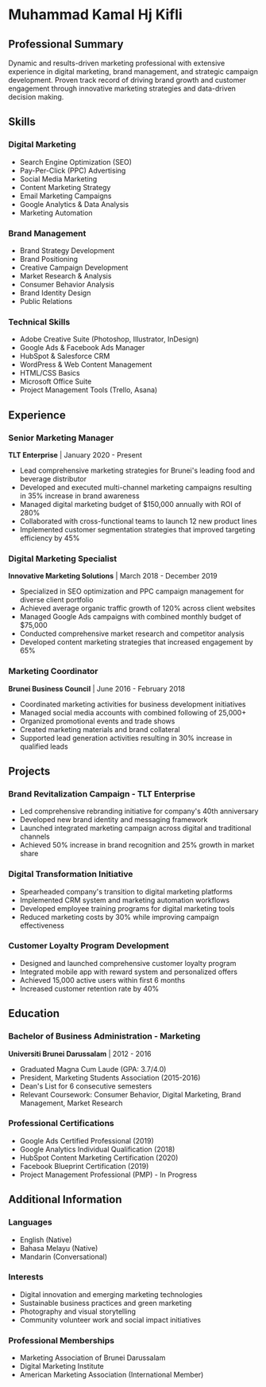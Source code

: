 # Muhammad Kamal Hj Kifli

## Professional Summary
Dynamic and results-driven marketing professional with extensive experience in digital marketing, brand management, and strategic campaign development. Proven track record of driving brand growth and customer engagement through innovative marketing strategies and data-driven decision making.

## Skills

### Digital Marketing
- Search Engine Optimization (SEO)
- Pay-Per-Click (PPC) Advertising
- Social Media Marketing
- Content Marketing Strategy
- Email Marketing Campaigns
- Google Analytics & Data Analysis
- Marketing Automation

### Brand Management
- Brand Strategy Development
- Brand Positioning
- Creative Campaign Development
- Market Research & Analysis
- Consumer Behavior Analysis
- Brand Identity Design
- Public Relations

### Technical Skills
- Adobe Creative Suite (Photoshop, Illustrator, InDesign)
- Google Ads & Facebook Ads Manager
- HubSpot & Salesforce CRM
- WordPress & Web Content Management
- HTML/CSS Basics
- Microsoft Office Suite
- Project Management Tools (Trello, Asana)

## Experience

### Senior Marketing Manager
**TLT Enterprise** | January 2020 - Present
- Lead comprehensive marketing strategies for Brunei's leading food and beverage distributor
- Developed and executed multi-channel marketing campaigns resulting in 35% increase in brand awareness
- Managed digital marketing budget of $150,000 annually with ROI of 280%
- Collaborated with cross-functional teams to launch 12 new product lines
- Implemented customer segmentation strategies that improved targeting efficiency by 45%

### Digital Marketing Specialist
**Innovative Marketing Solutions** | March 2018 - December 2019
- Specialized in SEO optimization and PPC campaign management for diverse client portfolio
- Achieved average organic traffic growth of 120% across client websites
- Managed Google Ads campaigns with combined monthly budget of $75,000
- Conducted comprehensive market research and competitor analysis
- Developed content marketing strategies that increased engagement by 65%

### Marketing Coordinator
**Brunei Business Council** | June 2016 - February 2018
- Coordinated marketing activities for business development initiatives
- Managed social media accounts with combined following of 25,000+
- Organized promotional events and trade shows
- Created marketing materials and brand collateral
- Supported lead generation activities resulting in 30% increase in qualified leads

## Projects

### Brand Revitalization Campaign - TLT Enterprise
- Led comprehensive rebranding initiative for company's 40th anniversary
- Developed new brand identity and messaging framework
- Launched integrated marketing campaign across digital and traditional channels
- Achieved 50% increase in brand recognition and 25% growth in market share

### Digital Transformation Initiative
- Spearheaded company's transition to digital marketing platforms
- Implemented CRM system and marketing automation workflows
- Developed employee training programs for digital marketing tools
- Reduced marketing costs by 30% while improving campaign effectiveness

### Customer Loyalty Program Development
- Designed and launched comprehensive customer loyalty program
- Integrated mobile app with reward system and personalized offers
- Achieved 15,000 active users within first 6 months
- Increased customer retention rate by 40%

## Education

### Bachelor of Business Administration - Marketing
**Universiti Brunei Darussalam** | 2012 - 2016
- Graduated Magna Cum Laude (GPA: 3.7/4.0)
- President, Marketing Students Association (2015-2016)
- Dean's List for 6 consecutive semesters
- Relevant Coursework: Consumer Behavior, Digital Marketing, Brand Management, Market Research

### Professional Certifications
- Google Ads Certified Professional (2019)
- Google Analytics Individual Qualification (2018)
- HubSpot Content Marketing Certification (2020)
- Facebook Blueprint Certification (2019)
- Project Management Professional (PMP) - In Progress

## Additional Information

### Languages
- English (Native)
- Bahasa Melayu (Native)
- Mandarin (Conversational)

### Interests
- Digital innovation and emerging marketing technologies
- Sustainable business practices and green marketing
- Photography and visual storytelling
- Community volunteer work and social impact initiatives

### Professional Memberships
- Marketing Association of Brunei Darussalam
- Digital Marketing Institute
- American Marketing Association (International Member)
